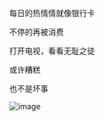 每日的热情情就像银行卡

不停的再被消费

打开电视，看看无耻之徒

或许糟糕

也不是坏事

![image](https://github.com/user-attachments/assets/13e6167a-74e0-4756-8db6-a91f4f2ae18c)